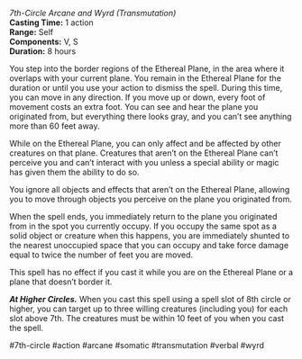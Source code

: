 *7th-Circle Arcane and Wyrd (Transmutation)*    
**Casting Time:** 1 action    
**Range:** Self  
**Components:** V, S  
**Duration:** 8 hours

You step into the border regions of the Ethereal Plane, in the area where it overlaps with your current plane. You remain in the Ethereal Plane for the duration or until you use your action to dismiss the spell. During this time, you can move in any direction. If you move up or down, every foot of movement costs an extra foot. You can see and hear the plane you originated from, but everything there looks gray, and you can’t see anything more than 60 feet away.

While on the Ethereal Plane, you can only affect and be affected by other creatures on that plane. Creatures that aren’t on the Ethereal Plane can’t perceive you and can’t interact with you unless a special ability or magic has given them the ability to do so.

You ignore all objects and effects that aren’t on the Ethereal Plane, allowing you to move through objects you perceive on the plane you originated from.

When the spell ends, you immediately return to the plane you originated from in the spot you currently occupy. If you occupy the same spot as a solid object or creature when this happens, you are immediately shunted to the nearest unoccupied space that you can occupy and take force damage equal to twice the number of feet you are moved.

This spell has no effect if you cast it while you are on the Ethereal Plane or a plane that doesn’t border it.

***At Higher Circles.*** When you cast this spell using a spell slot of 8th circle or higher, you can target up to three willing creatures (including you) for each slot above 7th. The creatures must be within 10 feet of you when you cast the spell.

#7th-circle #action #arcane #somatic #transmutation #verbal #wyrd
